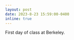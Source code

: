 ```yaml
---
layout: post
date: 2023-8-23 15:59:00-0400
inline: true
---
```


<!-- A simple inline announcement. -->
First day of class at Berkeley.